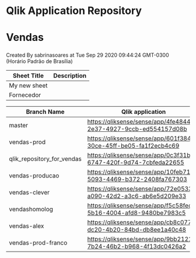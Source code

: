 # Qlik Application Repository 
# Vendas
### 
Created By sabrinasoares at Tue Sep 29 2020 09:44:24 GMT-0300 (Horário Padrão de Brasília)




Sheet Title | Description
------------ | -------------
My new sheet|
Fornecedor|



Branch Name|Qlik application
---|---
master|[https://qliksense/sense/app/4fe48443-2e37-4927-9ccb-ed554157d08b](https://qliksense/sense/app/4fe48443-2e37-4927-9ccb-ed554157d08b)
vendas-prod|[https://qliksense/sense/app/601f3845-30ce-45ff-be05-fa1f2ecb4c69](https://qliksense/sense/app/601f3845-30ce-45ff-be05-fa1f2ecb4c69)
qlik_repository_for_vendas|[https://qliksense/sense/app/0c3f31b2-6747-420f-9d74-7cbfeda22655](https://qliksense/sense/app/0c3f31b2-6747-420f-9d74-7cbfeda22655)
vendas-producao|[https://qliksense/sense/app/10feb71c-5093-4469-b372-2408fa767303](https://qliksense/sense/app/10feb71c-5093-4469-b372-2408fa767303)
vendas-clever|[https://qliksense/sense/app/72e05339-a090-42d2-a3c6-ab6e5d209e33](https://qliksense/sense/app/72e05339-a090-42d2-a3c6-ab6e5d209e33)
vendashomolog|[https://qliksense/sense/app/f5c58fec-5b16-4004-afd8-9480be7983c5](https://qliksense/sense/app/f5c58fec-5b16-4004-afd8-9480be7983c5)
vendas-alex|[https://qliksense/sense/app/cb8c0774-dc20-4b20-84bd-db8ee1a40c48](https://qliksense/sense/app/cb8c0774-dc20-4b20-84bd-db8ee1a40c48)
vendas-prod-franco|[https://qliksense/sense/app/9bb21218-7b24-46b2-b968-4f13dc0426a2](https://qliksense/sense/app/9bb21218-7b24-46b2-b968-4f13dc0426a2)
